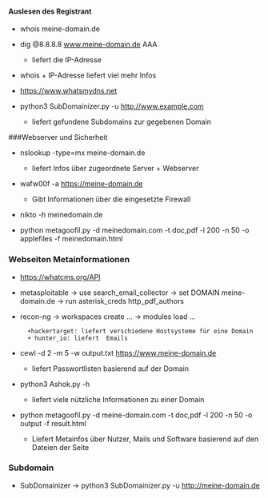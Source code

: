 #### Auslesen des Registrant

+ whois meine-domain.de
    
    
+ dig @8.8.8.8 www.meine-domain.de AAA
    + liefert die IP-Adresse
    
+ whois + IP-Adresse liefert viel mehr Infos
+ https://www.whatsmydns.net

+ python3 SubDomainizer.py -u http://www.example.com
    + liefert gefundene Subdomains zur gegebenen Domain

###Webserver und Sicherheit
+ nslookup -type=mx meine-domain.de  
    + liefert Infos über zugeordnete Server + Webserver
    
+ wafw00f -a https://meine-domain.de 
    + Gibt Informationen über die eingesetzte Firewall
  
+ nikto -h meinedomain.de

  
+ python metagoofil.py -d meinedomain.com -t doc,pdf -l 200 -n 50 -o applefiles -f meinedomain.html

### Webseiten Metainformationen

+ https://whatcms.org/API

+ metasploitable -> use search_email_collector -> set DOMAIN meine-domain.de -> run
  asterisk_creds
  http_pdf_authors
  
  

+ recon-ng -> workspaces create ... -> modules load ...
  
        +hackertarget: liefert verschiedene Hostsysteme für eine Domain
        + hunter_io: liefert  Emails
+ cewl -d 2 -m 5 -w output.txt https://www.meine-domain.de 
    + liefert Passwortlisten basierend auf der Domain
  
+ python3 Ashok.py -h
    + liefert viele nützliche Informationen zu einer Domain
  
+ python metagoofil.py -d meine-domain.com -t doc,pdf -l 200 -n 50 -o output -f result.html
    + Liefert Metainfos über Nutzer, Mails und Software basierend auf den Dateien der Seite

### 

### Subdomain
+ SubDomainizer -> python3 SubDomainizer.py -u http://meine-domain.de
